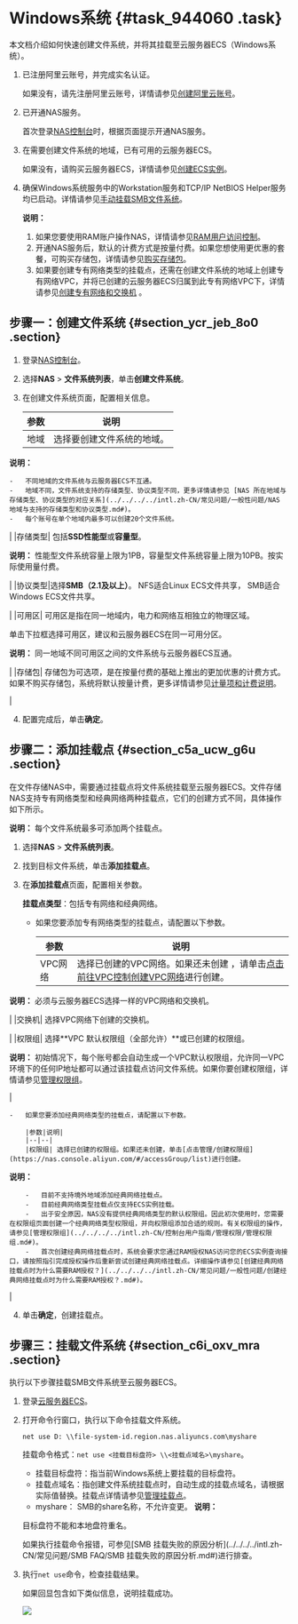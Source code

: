 # Windows系统 {#task_944060 .task}

本文档介绍如何快速创建文件系统，并将其挂载至云服务器ECS（Windows系统）。

1.  已注册阿里云账号，并完成实名认证。

    如果没有，请先注册阿里云账号，详情请参见[创建阿里云账号](https://www.alibabacloud.com/help/zh/doc-detail/50482.html)。

2.  已开通NAS服务。

    首次登录[NAS控制台](https://nas.console.aliyun.com/)时，根据页面提示开通NAS服务。

3.  在需要创建文件系统的地域，已有可用的云服务器ECS。

    如果没有，请购买云服务器ECS，详情请参见[创建ECS实例](../../../../intl.zh-CN/个人版快速入门/创建ECS实例.md#)。

4.  确保Windows系统服务中的Workstation服务和TCP/IP NetBIOS Helper服务均已启动。详情请参见[手动挂载SMB文件系统](../../../../intl.zh-CN/控制台用户指南/挂载文件系统/手动挂载SMB文件系统.md#)。

    **说明：** 

    1.  如果您要使用RAM账户操作NAS，详情请参见[RAM用户访问控制](../../../../intl.zh-CN/控制台用户指南/管理权限/RAM用户访问控制.md#)。
    2.  开通NAS服务后，默认的计费方式是按量付费。如果您想使用更优惠的套餐，可购买存储包，详情请参见[购买存储包](../../../../intl.zh-CN/产品定价/预付费/购买存储包.md#)。
    3.  如果要创建专有网络类型的挂载点，还需在创建文件系统的地域上创建专有网络VPC，并将已创建的云服务器ECS归属到此专有网络VPC下，详情请参见[创建专有网络和交换机](创建专有网络和交换机../../SP_22/DNVPC11885991/ZH-CN_TP_2434_V13.dita#concept_isl_ghv_rdb/section_ufw_rhv_rdb) 。

## 步骤一：创建文件系统 {#section_ycr_jeb_8o0 .section}

1.  登录[NAS控制台](https://nas.console.aliyun.com/)。
2.  选择**NAS** \> **文件系统列表**，单击**创建文件系统**。
3.  在创建文件系统页面，配置相关信息。

    |参数|说明|
    |--|--|
    |地域| 选择要创建文件系统的地域。

**说明：** 

    -   不同地域的文件系统与云服务器ECS不互通。
    -   地域不同，文件系统支持的存储类型、协议类型不同，更多详情请参见 [NAS 所在地域与存储类型、协议类型的对应关系](../../../../intl.zh-CN/常见问题/一般性问题/NAS 地域与支持的存储类型和协议类型.md#)。
    -   每个账号在单个地域内最多可以创建20个文件系统。
 |
    |存储类型| 包括**SSD性能型**或**容量型**。

**说明：** 性能型文件系统容量上限为1PB，容量型文件系统容量上限为10PB。按实际使用量付费。

 |
    |协议类型|选择**SMB（2.1及以上）**。 NFS适合Linux ECS文件共享， SMB适合Windows ECS文件共享。

 |
    |可用区| 可用区是指在同一地域内，电力和网络互相独立的物理区域。

 单击下拉框选择可用区，建议和云服务器ECS在同一可用分区。

**说明：** 同一地域不同可用区之间的文件系统与云服务器ECS互通。

 |
    |存储包| 存储包为可选项，是在按量付费的基础上推出的更加优惠的计费方式。如果不购买存储包，系统将默认按量计费，更多详情请参见[计量项和计费说明](../../../../intl.zh-CN/产品定价/计量项和计费说明.md#)。

 |

4.  配置完成后，单击**确定**。

## 步骤二：添加挂载点 {#section_c5a_ucw_g6u .section}

在文件存储NAS中，需要通过挂载点将文件系统挂载至云服务器ECS。文件存储NAS支持专有网络类型和经典网络两种挂载点，它们的创建方式不同，具体操作如下所示。

**说明：** 每个文件系统最多可添加两个挂载点。

1.  选择**NAS** \> **文件系统列表**。
2.  找到目标文件系统，单击**添加挂载点**。
3.  在**添加挂载点**页面，配置相关参数。

    **挂载点类型**：包括专有网络和经典网络。

    -   如果您要添加专有网络类型的挂载点，请配置以下参数。

        |参数|说明|
        |--|--|
        |VPC网络| 选择已创建的VPC网络。如果还未创建 ，请单击[点击前往VPC控制创建VPC网络](https://vpc.console.aliyun.com/)进行创建。

**说明：** 必须与云服务器ECS选择一样的VPC网络和交换机。

 |
        |交换机| 选择VPC网络下创建的交换机。

 |
        |权限组| 选择**VPC 默认权限组（全部允许）**或已创建的权限组。

**说明：** 初始情况下，每个账号都会自动生成一个VPC默认权限组，允许同一VPC环境下的任何IP地址都可以通过该挂载点访问文件系统。如果你要创建权限组，详情请参见[管理权限组](../../../../intl.zh-CN/控制台用户指南/管理权限/管理权限组.md#)。

 |

    -   如果您要添加经典网络类型的挂载点，请配置以下参数。

        |参数|说明|
        |--|--|
        |权限组| 选择已创建的权限组。如果还未创建，单击[点击管理/创建权限组](https://nas.console.aliyun.com/#/accessGroup/list)进行创建。

**说明：** 

        -   目前不支持境外地域添加经典网络挂载点。
        -   目前经典网络类型挂载点仅支持ECS实例挂载。
        -   出于安全原因，NAS没有提供经典网络类型的默认权限组。因此初次使用时，您需要在权限组页面创建一个经典网络类型权限组，并向权限组添加合适的规则。有关权限组的操作，请参见[管理权限组](../../../../intl.zh-CN/控制台用户指南/管理权限/管理权限组.md#)。
        -   首次创建经典网络挂载点时，系统会要求您通过RAM授权NAS访问您的ECS实例查询接口，请按照指引完成授权操作后重新尝试创建经典网络挂载点。详细操作请参见[创建经典网络挂载点时为什么需要RAM授权？](../../../../intl.zh-CN/常见问题/一般性问题/创建经典网络挂载点时为什么需要RAM授权？.md#)。
 |

4.  单击**确定**，创建挂载点。

## 步骤三：挂载文件系统 {#section_c6i_oxv_mra .section}

执行以下步骤挂载SMB文件系统至云服务器ECS。

1.  登录[云服务器ECS](https://ecs.console.aliyun.com/)。
2.  打开命令行窗口，执行以下命令挂载文件系统。

    ``` {#codeblock_7b8_l26_nq2}
    net use D: \\file-system-id.region.nas.aliyuncs.com\myshare
    ```

    挂载命令格式：`net use <挂载目标盘符> \\<挂载点域名>\myshare`。

    -   挂载目标盘符：指当前Windows系统上要挂载的目标盘符。
    -   挂载点域名：指创建文件系统挂载点时，自动生成的挂载点域名，请根据实际值替换。挂载点详情请参见[管理挂载点](../../../../intl.zh-CN/控制台用户指南/管理挂载点.md#)。
    -   myshare： SMB的share名称，不允许变更。
    **说明：** 

    目标盘符不能和本地盘符重名。

    如果执行挂载命令报错，可参见[SMB 挂载失败的原因分析](../../../../intl.zh-CN/常见问题/SMB FAQ/SMB 挂载失败的原因分析.md#)进行排查。

3.  执行`net use`命令，检查挂载结果。

    如果回显包含如下类似信息，说明挂载成功。

    ![](http://static-aliyun-doc.oss-cn-hangzhou.aliyuncs.com/assets/img/21209/156447236449545_zh-CN.png)


